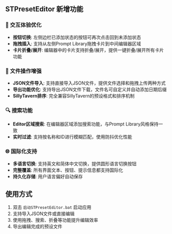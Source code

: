 ## STPresetEditor 新增功能

### 🎯 交互体验优化
- **按钮切换**: 左侧边栏已添加状态的按钮可再次点击回到未添加状态
- **拖拽插入**: 支持从左侧Prompt Library拖拽卡片到中间编辑器区域
- **卡片折叠/展开**: 编辑器中的卡片支持折叠/展开，提供一键折叠/展开所有卡片功能

### 📁 文件操作增强
- **JSON文件导入**: 支持直接导入JSON文件，提供文件选择和拖拽上传两种方式
- **导出功能优化**: 支持导出JSON文件下载，文件名可自定义并自动添加日期后缀
- **SillyTavern排序**: 完全兼容SillyTavern的预设格式和排序机制

### 🔍 搜索功能
- **Editor区域搜索**: 在编辑器区域添加搜索功能，与Prompt Library风格保持一致
- **实时过滤**: 支持按名称和ID进行模糊匹配，使用防抖优化性能

### 🌐 国际化支持
- **多语言切换**: 支持英文和简体中文切换，提供圆形语言切换按钮
- **完整覆盖**: 所有界面文本、按钮、提示信息都支持国际化
- **持久化存储**: 用户语言偏好自动保存

## 使用方式
1. 双击 `启动STPresetEditor.bat` 启动应用
2. 支持导入JSON文件或直接编辑
3. 使用拖拽、搜索、折叠等功能提升编辑效率
4. 导出编辑完成的预设文件

